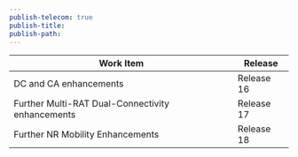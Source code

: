 ```yaml
---
publish-telecom: true
publish-title: 
publish-path: 
---
```


| Work Item                                        | Release    |
| ------------------------------------------------ | ---------- |
| DC and CA enhancements                           | Release 16 |
| Further Multi-RAT Dual-Connectivity enhancements | Release 17 |
| Further NR Mobility Enhancements                 | Release 18 |

